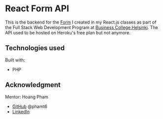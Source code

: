 # React Form API

This is the backend for the [Form](https://laurielim-react-forms.netlify.app/) I created in my React.js classes as part of the Full Stack Web Development Program at [Business College Helsinki](https://en.bc.fi/qualifications/full-stack-web-developer-program/). The API used to be hosted on Heroku's free plan but not anymore.

## Technologies used

Built with:

- PHP

## Acknowledgment

Mentor: Hoang Pham

- [GitHub](https://github.com/phamt6) @phamt6
- [LinkedIn](https://www.linkedin.com/in/tienhoangpham/)
